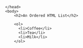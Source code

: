 <!DOCTYPE html>
<html>
    <head>

    </head>
    <body>
        <h2>An Ordered HTML List</h2>

        <ol>
          <li>Coffee</li>
          <li>Tea</li>
          <li>Milk</li>
        </ol> 
        
 
</body>
</html>